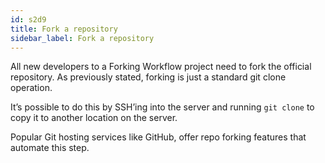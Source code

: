 ```yaml
---
id: s2d9
title: Fork a repository
sidebar_label: Fork a repository
---
```



<!-- git fork workflow - fork a repositiory -->

All new developers to a Forking Workflow project need to fork the official repository.
As previously stated, forking is just a standard git clone operation.

It’s possible to do this by SSH’ing into the server and running `git clone` to copy it to another location on the server.

Popular Git hosting services like GitHub, offer repo forking features that automate this step.
